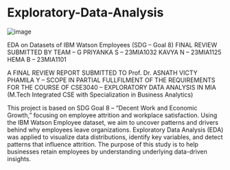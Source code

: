 # Exploratory-Data-Analysis
 
![image](https://github.com/user-attachments/assets/ac15641e-f642-44c8-a9cb-b9d8cc086708)

EDA on Datasets of IBM Watson Employees (SDG – Goal 8)
FINAL REVIEW SUBMITTED BY TEAM – G
PRIYANKA S – 23MIA1032 KAVYA N – 23MIA1125 HEMA B – 23MIA1101


A FINAL REVIEW REPORT SUBMITTED TO
Prof. Dr. ASNATH VICTY PHAMILA Y – SCOPE
IN PARTIAL FULLFILMENT OF THE REQUIREMENTS FOR THE COURSE OF
CSE3040 – EXPLORATORY DATA ANALYSIS
IN MIA (M.Tech Integrated CSE with Specialization in Business Analytics)

This project is based on SDG Goal 8 – “Decent Work and Economic Growth,” 
focusing on employee attrition and workplace satisfaction. Using the IBM 
Watson Employee dataset, we aim to uncover patterns and drivers behind 
why employees leave organizations. Exploratory Data Analysis (EDA) was 
applied to visualize data distributions, identify key variables, and detect 
patterns that influence attrition. The purpose of this study is to help 
businesses retain employees by understanding underlying data-driven 
insights. 
